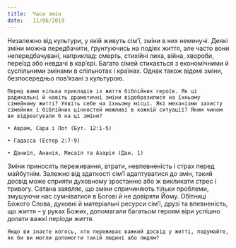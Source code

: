 ```yaml
---
title:  Часи змін
date:   11/06/2019
---
```


Незалежно від культури, у якій живуть сім’ї, зміни в них неминучі. Деякі зміни можна передбачити, ґрунтуючись на подіях життя, але часто вони непередбачувані, наприклад: смерть, стихійні лиха, війна, хвороби, переїзд або невдачі в кар’єрі. Багато сімей стикається з економічними й суспільними змінами в спільнотах і країнах. Однак також відомі зміни, безпосередньо пов’язані з культурою.

`Перед вами кілька прикладів із життя біблійних героїв. Як ці радикальні й навіть драматичні зміни відобразилися на їхньому сімейному житті? Уявіть себе на їхньому місці. Які механізми захисту сімейних і біблійних цінностей можливі в кожній ситуації? Яким чином ви відреагували б на ці зміни?`

`• Аврам, Сара і Лот (Бут. 12:1-5)`

`• Гадасса (Естер 2:7-9)`

`• Даниїл, Ананія, Мисаїл та Азарія (Дан. 1)`

Зміни приносять переживання, втрати, невпевненість і страх перед майбутнім. Залежно від здатності сім’ї адаптуватися до змін, такий досвід може сприяти духовному зростанню або ж викликати стрес і тривогу. Сатана заявляє, що зміни спричиняють тільки проблеми, змушуючи нас сумніватися в Богові й не довіряти Йому. Обітниці Божого Слова, духовні й матеріальні ресурси сім’ї, друзі та впевненість, що життя – у руках Божих, допомагали багатьом героям віри успішно долати важкі періоди життя.

`Якщо ви знаєте когось, хто переживає важкий досвід у житті, подумайте, як би ви могли допомогти такій людині або людям?`